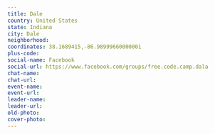 ```yaml
---
title: Dale
country: United States
state: Indiana
city: Dale
neighborhood: 
coordinates: 38.1689415,-86.98999660000001
plus-code:
social-name: Facebook
social-url: https://www.facebook.com/groups/free.code.camp.dala
chat-name:
chat-url:
event-name:
event-url:
leader-name:
leader-url:
old-photo: 
cover-photo:
---
```

